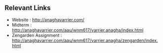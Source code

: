 ## Relevant Links

- Website : http://anaghavarrier.com/
- Midterm : http://anaghavarrier.com/aau/wnm617/varrier.anagha/index.html
- Zengarden Assignment : http://anaghavarrier.com/aau/wnm617/varrier.anagha/zengarden/index.html